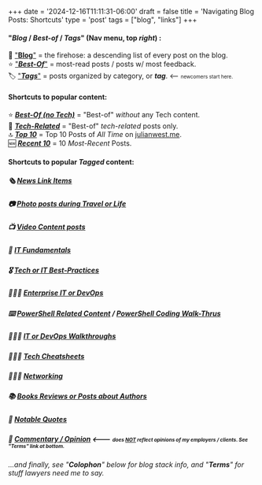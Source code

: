 +++
date = '2024-12-16T11:11:31-06:00'
draft = false
title = 'Navigating Blog Posts: Shortcuts'
type = 'post'
tags = ["blog", "links"]
+++
#### "*Blog* / *Best-of* / *Tags*" (Nav menu, top *right*) :  

📖 ["**Blog**"](https://julianwest.me/Blog/posts/) = the firehose: a descending list of every post on the blog.<br />
⭐️ ["***Best-Of***"](https://julianwest.me/Blog/best-of/) = most-read posts / posts w/ most feedback.<br />
🏷️  ["***Tags***"](https://julianwest.me/Blog/tags/) = posts organized by category, or ***tag***. <-- <span style="font-size: 10px;">newcomers start here.</span>

#### Shortcuts to popular content:

⭐️ [***Best-Of (no Tech)***](https://julianwest.me/Blog/best-of-no-tech/) = "Best-of" *without* any Tech content.<br />
🌟 [***Tech-Related***](https://julianwest.me/Blog/best-of-tech/) = "Best-of" *tech-related* posts only. <br />
🔝 [***Top 10***](https://julianwest.me/Blog/top-10/) = Top 10 Posts of *All Time* on [julianwest.me](https://julianwest.me). <br />
🆕 [***Recent 10***](https://julianwest.me/Blog/recent-10/) = 10 *Most-Recent* Posts. <br />

#### Shortcuts to popular *Tagged* content:

##### 🗞️ [News Link Items](https://julianwest.me/Blog/tags/news-link/)

##### 📷 [Photo posts during Travel or Life](https://julianwest.me/Blog/tags/photo/)

##### 📺 [Video Content posts](https://julianwest.me/Blog/tags/video-content/)

##### 🔰 [IT Fundamentals](https://julianwest.me/Blog/tags/beginner-fundamentals/)

##### 🎖️ [Tech or IT Best-Practices](https://julianwest.me/Blog/tags/best-practice/)

##### 🧑🏻‍💻 [Enterprise IT or DevOps](https://julianwest.me/Blog/it-devops/)

##### ⌨️  [PowerShell Related Content](https://julianwest.me/Blog/tags/powershell/) / [PowerShell Coding Walk-Thrus](https://julianwest.me/Blog/ps-walkthrus/)

##### 👨🏻‍💻 [IT or DevOps Walkthroughs](https://julianwest.me/Blog/tags/walk-thru/)

##### 👨🏻‍💻 [Tech Cheatsheets](https://julianwest.me/Blog/tags/cheatsheet/)

##### 👨🏻‍💻 [Networking](https://julianwest.me/Blog/tags/networking/)

##### 📚 [Books Reviews or Posts about Authors](https://julianwest.me/Blog/tags/books/)

##### 📜 [Notable Quotes](https://julianwest.me/Blog/tags/quote/)

##### 📰 [Commentary / Opinion](https://julianwest.me/Blog/tags/opinion/) <--- <span style="font-size: 10px;">does <i><b><u>NOT</i></b></u> reflect opinions of my employers / clients. See "***Terms***" link at bottom.</span>

###### ...and finally, see "***Colophon***" below for blog stack info, and "***Terms***" for stuff lawyers need me to say.